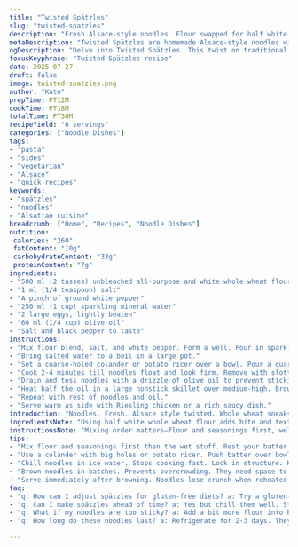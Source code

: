 ```yaml
---
title: "Twisted Spätzles"
slug: "twisted-spatzles"
description: "Fresh Alsace-style noodles. Flour swapped for half white whole wheat. Eggs reduced. Nutmeg replaced by ground white pepper. Water swapped with sparkling mineral water for airiness. Butter replaced with olive oil. Cook, chill, brown. Serve with Riesling chicken or sauce-heavy dishes."
metaDescription: "Twisted Spätzles are homemade Alsace-style noodles with a twist on ingredients. Fluffy and crispy, serve as a perfect side."
ogDescription: "Delve into Twisted Spätzles. This twist on traditional noodles includes unique ingredients. Perfect alongside rich dishes."
focusKeyphrase: "Twisted Spätzles recipe"
date: 2025-07-27
draft: false
image: twisted-spatzles.png
author: "Kate"
prepTime: PT12M
cookTime: PT18M
totalTime: PT30M
recipeYield: "6 servings"
categories: ["Noodle Dishes"]
tags:
- "pasta"
- "sides"
- "vegetarian"
- "Alsace"
- "quick recipes"
keywords:
- "spätzles"
- "noodles"
- "Alsatian cuisine"
breadcrumb: ["Home", "Recipes", "Noodle Dishes"]
nutrition: 
 calories: "260"
 fatContent: "10g"
 carbohydrateContent: "33g"
 proteinContent: "7g"
ingredients:
- "500 ml (2 tasses) unbleached all-purpose and white whole wheat flour mix"
- "1 ml (1/4 teaspoon) salt"
- "A pinch of ground white pepper"
- "250 ml (1 cup) sparkling mineral water"
- "2 large eggs, lightly beaten"
- "60 ml (1/4 cup) olive oil"
- "Salt and black pepper to taste"
instructions:
- "Mix flour blend, salt, and white pepper. Form a well. Pour in sparkling water and eggs. Fork mix until sticky but fairly smooth. Let rest 5 minutes."
- "Bring salted water to a boil in a large pot."
- "Set a coarse-holed colander or potato ricer over a bowl. Pour a quarter of batter in. Press batter through holes with spatula or back of ladle above the bowl first, then immediately hold over boiling water to drop noodles in."
- "Cook 2-4 minutes till noodles float and look firm. Remove with slotted spoon. Transfer to large bowl of ice water to halt cooking. Repeat for rest of batter."
- "Drain and toss noodles with a drizzle of olive oil to prevent sticking."
- "Heat half the oil in a large nonstick skillet over medium-high. Brown half the noodles until golden and slightly crispy, 4-6 minutes. Season with salt and pepper. Keep warm."
- "Repeat with rest of noodles and oil."
- "Serve warm as side with Riesling chicken or a rich saucy dish."
introduction: "Noodles. Fresh. Alsace style twisted. Whole wheat sneaks in, less egg, white pepper bites where nutmeg sat. Sparkling water brings bubbles, air, lightness. Oil swaps butter. Cook. Chill. Sauté. Crispy edges. Crunch meets tenderness. Riesling chicken waiting or any thick sauce craving base. Quick steps, big flavor shift, heritage tweak. No fuss, just layered textures. Bite in—simple but not sleepy. Noodles with a subtle whirl around stripes of tradition and new twists."
ingredientsNote: "Using half white whole wheat flour adds bite and texture without losing the soft chewiness typical of spätzles. Cutting eggs by one makes batter lighter, not too eggy. White pepper replaces nutmeg for a different warmth, less sweetness. Sparkling water lifts the gluten in mixing, creating a lighter noodle structure. Olive oil instead of butter makes the browning a little fruitier, less saturated fat. Salt is still key, don’t skimp so noodles aren’t flat. Let batter rest for gluten to settle before pressing out noodles. Chill step locks structure."
instructionsNote: "Mixing order matters—flour and seasonings first, well then wet ingredients. Resting batter for several minutes helps hydrate flour perfectly. Use a colander with large holes or potato ricer, pressing batter over bowl first, then over boiling water for controlled noodle drop. Ice water bath stops cooking and sets texture—don’t skip or noodles get mushy. Toss in oil gently to avoid clumping. Browning in skillet after boiling adds color, crispy texture; do it in batches so noodles brown evenly. Serve immediately—leftovers reheat but lose crunch."
tips:
- "Mix flour and seasonings first then the wet stuff. Rest your batter. This helps the gluten hydration. Don't rush it. Critical for the texture."
- "Use a colander with big holes or potato ricer. Push batter over bowl first. Control drops into boiling water. This helps shape the noodle. Less clumping."
- "Chill noodles in ice water. Stops cooking fast. Lock in structure. Keeps noodles from getting mushy. Very important. Don't skip this step."
- "Brown noodles in batches. Prevents overcrowding. They need space to get crispy. Add olive oil, season well. Really enhances flavors. Pay attention."
- "Serve immediately after browning. Noodles lose crunch when reheated. Textures change. Best fresh. Make leftovers for lunch or dinner, just not ideal."
faq:
- "q: How can I adjust spätzles for gluten-free diets? a: Try a gluten-free flour blend. Adjust liquid amounts. Texture will vary. Test with smaller batches."
- "q: Can I make spätzles ahead of time? a: Yes but chill them well. Store in refrigerator. Reheat on skillet before serving. They lose crispness though."
- "q: What if my noodles are too sticky? a: Add a bit more flour into batter. Less sparkling water might help too. Texture should change into a smoother mix."
- "q: How long do these noodles last? a: Refrigerate for 2-3 days. They're best on day of making. Freeze for longer life but texture can change."

---
```

